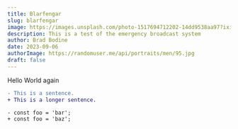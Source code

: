 ```yaml
---
title: Blarfengar
slug: blarfengar
image: https://images.unsplash.com/photo-1517694712202-14dd9538aa97?ixid=M3w0OTkxMTJ8MHwxfHNlYXJjaHwzfHxjb21wdXRlcnxlbnwwfHx8fDE2OTQxMjIyNTV8MA&ixlib=rb-4.0.3
description: This is a test of the emergency broadcast system
author: Brad Bodine
date: 2023-09-06
authorImage: https://randomuser.me/api/portraits/men/95.jpg
draft: false
---
```


Hello World again

```diff
- This is a sentence.
+ This is a longer sentence.
```

```diff-typescript
- const foo = 'bar';
+ const foo = 'baz';
```
